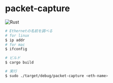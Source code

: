 # packet-capture
![Rust](https://github.com/telumo/packet-capture/workflows/Rust/badge.svg)


```sh
# Ethernetの名前を調べる
# for linux
$ ip addr
# for mac
$ ifconfig

# ビルド
$ cargo build

# 実行
$ sudo ./target/debug/packet-capture <eth-name>
```